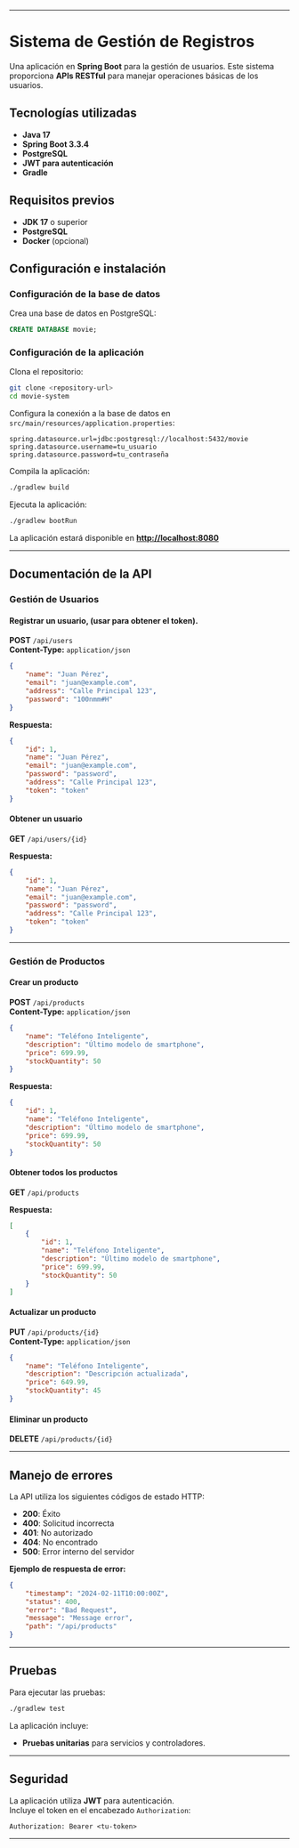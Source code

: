 
---

# **Sistema de Gestión de Registros**
Una aplicación en **Spring Boot** para la gestión de usuarios. Este sistema proporciona **APIs RESTful** para manejar operaciones básicas de los usuarios.

## **Tecnologías utilizadas**

- **Java 17**
- **Spring Boot 3.3.4**
- **PostgreSQL**
- **JWT para autenticación**
- **Gradle**

## **Requisitos previos**

- **JDK 17** o superior
- **PostgreSQL**
- **Docker** (opcional)

## **Configuración e instalación**

### **Configuración de la base de datos**

Crea una base de datos en PostgreSQL:

```sql
CREATE DATABASE movie;
```

### **Configuración de la aplicación**

Clona el repositorio:

```bash
git clone <repository-url>
cd movie-system
```

Configura la conexión a la base de datos en `src/main/resources/application.properties`:

```properties
spring.datasource.url=jdbc:postgresql://localhost:5432/movie
spring.datasource.username=tu_usuario
spring.datasource.password=tu_contraseña
```

Compila la aplicación:

```bash
./gradlew build
```

Ejecuta la aplicación:

```bash
./gradlew bootRun
```

La aplicación estará disponible en **[http://localhost:8080](http://localhost:8080)**

---

## **Documentación de la API**

### **Gestión de Usuarios**

#### **Registrar un usuario**, (usar para obtener el token).

**POST** `/api/users`  
**Content-Type:** `application/json`

```json
{
    "name": "Juan Pérez",
    "email": "juan@example.com",
    "address": "Calle Principal 123",
    "password": "100nmm#H"
}
```

**Respuesta:**

```json
{
    "id": 1,
    "name": "Juan Pérez",
    "email": "juan@example.com",
    "password": "password",
    "address": "Calle Principal 123",
    "token": "token"
}
```

#### **Obtener un usuario**

**GET** `/api/users/{id}`

**Respuesta:**

```json
{
    "id": 1,
    "name": "Juan Pérez",
    "email": "juan@example.com",
    "password": "password",
    "address": "Calle Principal 123",
    "token": "token"
}
```

---

### **Gestión de Productos**

#### **Crear un producto**

**POST** `/api/products`  
**Content-Type:** `application/json`

```json
{
    "name": "Teléfono Inteligente",
    "description": "Último modelo de smartphone",
    "price": 699.99,
    "stockQuantity": 50
}
```

**Respuesta:**

```json
{
    "id": 1,
    "name": "Teléfono Inteligente",
    "description": "Último modelo de smartphone",
    "price": 699.99,
    "stockQuantity": 50
}
```

#### **Obtener todos los productos**

**GET** `/api/products`

**Respuesta:**

```json
[
    {
        "id": 1,
        "name": "Teléfono Inteligente",
        "description": "Último modelo de smartphone",
        "price": 699.99,
        "stockQuantity": 50
    }
]
```

#### **Actualizar un producto**

**PUT** `/api/products/{id}`  
**Content-Type:** `application/json`

```json
{
    "name": "Teléfono Inteligente",
    "description": "Descripción actualizada",
    "price": 649.99,
    "stockQuantity": 45
}
```

#### **Eliminar un producto**

**DELETE** `/api/products/{id}`

---



## **Manejo de errores**

La API utiliza los siguientes códigos de estado HTTP:

- **200**: Éxito
- **400**: Solicitud incorrecta
- **401**: No autorizado
- **404**: No encontrado
- **500**: Error interno del servidor

**Ejemplo de respuesta de error:**

```json
{
    "timestamp": "2024-02-11T10:00:00Z",
    "status": 400,
    "error": "Bad Request",
    "message": "Message error",
    "path": "/api/products"
}
```

---

## **Pruebas**

Para ejecutar las pruebas:

```bash
./gradlew test
```

La aplicación incluye:

- **Pruebas unitarias** para servicios y controladores.

---

## **Seguridad**

La aplicación utiliza **JWT** para autenticación.  
Incluye el token en el encabezado `Authorization`:

```http
Authorization: Bearer <tu-token>
```

---
